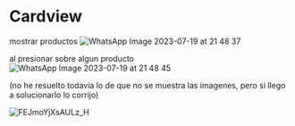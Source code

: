# Cardview


mostrar productos ![WhatsApp Image 2023-07-19 at 21 48 37](https://github.com/cumaki1234/Cardview/assets/129130678/7a06b6a2-fb3c-47a1-bdc1-2a1868aad1db)

al presionar sobre algun producto ![WhatsApp Image 2023-07-19 at 21 48 45](https://github.com/cumaki1234/Cardview/assets/129130678/3913c3a0-a595-4414-a979-c14b4d91d5c0)


(no he resuelto todavia lo de que no se muestra las imagenes, pero si llego a solucionarlo lo corrijo)

![FEJmoYjXsAULz_H](https://github.com/cumaki1234/Cardview/assets/129130678/029688b1-01f2-41c8-8475-f7ddf198bdac)
